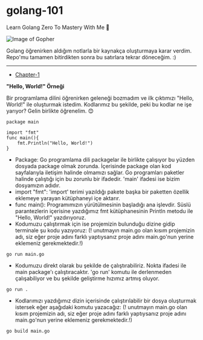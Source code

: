 # golang-101
Learn Golang Zero To Mastery With Me 🦋

![Image of Gopher](https://res.cloudinary.com/practicaldev/image/fetch/s--8-yHySDD--/c_imagga_scale,f_auto,fl_progressive,h_900,q_auto,w_1600/https://dev-to-uploads.s3.amazonaws.com/uploads/articles/db3m4zatbzjqhkb0v05c.jpg)

Golang öğrenirken aldığım notlarla bir kaynakça oluşturmaya karar verdim. Repo'mu tamamen bitirdikten sonra bu satırlara tekrar döneceğim. :)

--------

* [Chapter-1](https://github.com/beyza-alkis/golang-101/blob/master/chapter-1/main.go)

 **"Hello, World!" Örneği**
 
Bir programlama dilini öğrenirken geleneği bozmadım ve ilk çıktımızı "Hello, World!" ile oluşturmak istedim. Kodlarımız bu şekilde, peki bu kodlar ne işe yarıyor?
Gelin birlikte öğrenelim. 😊


```
package main

import "fmt"
func main(){
	fmt.Println("Hello, World!")
}
```

- Package: Go programlama dili packagelar ile birlikte çalışıyor bu yüzden dosyada package olmak zorunda. İçerisinde package olan kod sayfalarıyla iletişim halinde olmamızı sağlar. Go programları paketler halinde çalıştığı için bu zorunlu bir ifadedir. 'main' ifadesi ise bizim dosyamızın adıdır.
- import "fmt": 'import' terimi yazıldığı pakete başka bir paketten özellik eklemeye yarayan kütüphaneyi içe aktarır.
- func main(): Programımızın yürütülmesinin başladığı ana işlevdir. Süslü parantezlerin içerisine yazdığımız fmt kütüphanesinin Println metodu ile "Hello, World!" yazdırıyoruz. 
- Kodumuzu çalıştırmak için ise projemizin bulunduğu dizine gidip terminale şu kodu yazıyoruz: (! unutmayın main.go olan kısım projemizin adı, siz eğer proje adını farklı yaptıysanız proje adını main.go'nun yerine eklemeniz gerekmektedir.!)

```
go run main.go
```

- Kodumuzu direkt olarak bu şekilde de çalıştırabiliriz. Nokta ifadesi ile main package'ı çalıştıracaktır. 'go run' komutu ile derlenmeden çalışabiliyor ve bu şekilde geliştirme hızımız artmış oluyor.

```
go run .
```

- Kodlarımızı yazdığımız dizin içerisinde çalıştırılabilir bir dosya oluşturmak istersek eğer aşağıdaki komutu yazacağız:
(! unutmayın main.go olan kısım projemizin adı, siz eğer proje adını farklı yaptıysanız proje adını main.go'nun yerine eklemeniz gerekmektedir.!)
```
go build main.go
```





